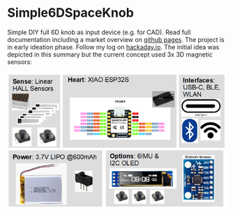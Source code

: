 # Simple6DSpaceKnob
Simple DIY full 6D knob as input device (e.g. for CAD). Read full documentation including a market overview on [github pages](https://bastelbaus.github.io/Simple6DSpaceKnob/). The project is in early ideation phase. Follow my log on [hackaday.io](https://hackaday.io/project/192855-simple-6d-space-mouse). The initial idea was depicted in this summary but the current concept used 3x 3D magnetic sensors:

![Design Concept](docs/images/Concept_V1.png)

